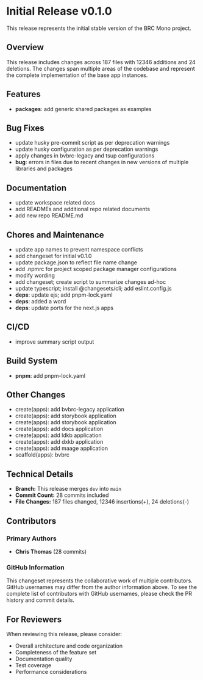 # Initial Release v0.1.0

This release represents the initial stable version of the BRC Mono project.

## Overview

This release includes changes across 187 files with 12346 additions and 24 deletions. The changes span multiple areas of the codebase and represent the complete implementation of the base app instances.

## Features

- **packages**: add generic shared packages as examples

## Bug Fixes

- update husky pre-commit script as per deprecation warnings
- update husky configuration as per deprecation warnings
- apply changes in bvbrc-legacy and tsup configurations
- **bug**: errors in files due to recent changes in new versions of multiple libraries and packages

## Documentation

- update workspace related docs
- add READMEs and additional repo related documents
- add new repo README.md

## Chores and Maintenance

- update app names to prevent namespace conflicts
- add changeset for initial v0.1.0
- update package.json to reflect file name change
- add .npmrc for project scoped package manager configurations
- modify wording
- add changeset; create script to summarize changes ad-hoc
- update typescript; install @changesets/cli; add eslint.config.js
- **deps**: update ejs; add pnpm-lock.yaml
- **deps**: added a word
- **deps**: update ports for the next.js apps

## CI/CD

- improve summary script output

## Build System

- **pnpm**: add pnpm-lock.yaml

## Other Changes

- create(apps): add bvbrc-legacy application
- create(apps): add storybook application
- create(apps): add storybook application
- create(apps): add docs application
- create(apps): add ldkb application
- create(apps): add dxkb application
- create(apps): add maage application
- scaffold(apps): bvbrc

## Technical Details

- **Branch:** This release merges `dev` into `main`
- **Commit Count:** 28 commits included
- **File Changes:** 187 files changed, 12346 insertions(+), 24 deletions(-)

## Contributors

### Primary Authors

- **Chris Thomas** (28 commits)

### GitHub Information

This changeset represents the collaborative work of multiple contributors. GitHub usernames may differ from the author information above. To see the complete list of contributors with GitHub usernames, please check the PR history and commit details.

## For Reviewers

When reviewing this release, please consider:

- Overall architecture and code organization
- Completeness of the feature set
- Documentation quality
- Test coverage
- Performance considerations
